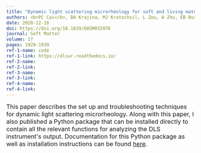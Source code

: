 ```yaml
---
title: "Dynamic light scattering microrheology for soft and living materials"
authors: <b>PC Cai</b>, BA Krajina, MJ Kratochvil, L Zou, A Zhu, EB Burgener, PL Bollyky, CE Milla, MJ Webber, AJ Spakowitz, SC Heilshorn
date: 2020-12-16
doi: https://doi.org/10.1039/D0SM01597K
journal: Soft Matter
volume: 17
pages: 1929-1939
ref-1-name: code
ref-1-link: https://dlsur.readthedocs.io/
ref-2-name: 
ref-2-link: 
ref-3-name:
ref-3-link:
ref-4-name:
ref-4-link:
---
```


<span style="font-size:16px;">This paper describes the set up and troubleshooting techniques for dynamic light scattering microrheology. Along with this paper, I also published a Python package that can be installed directly to contain all the relevant functions for analyzing the DLS instrument's output. Documentation for this Python package as well as installation instructions can be found [here](https://dlsur.readthedocs.io/).</span>


